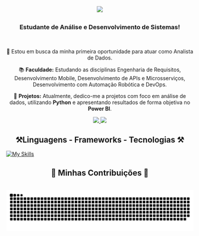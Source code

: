 <h1 align="center">
    <img src="https://readme-typing-svg.herokuapp.com/?font=Righteous&size=35&center=true&vCenter=true&width=500&height=70&duration=4000&lines=Olá!!+🌍;+Eu+sou+Alison+Soepaza!;" />
</h1>

<h3 align="center">Estudante de Análise e Desenvolvimento de Sistemas!</h3>

<br/>

<div align="center">
 
 🔭 Estou em busca da minha primeira oportunidade para atuar como Analista de Dados.

 📚 **Faculdade:** Estudando as disciplinas Engenharia de Requisitos, Desenvolvimento Mobile, Desenvolvimento de APIs e Microsserviços, Desenvolvimento com Automação Robótica e DevOps.
 
 🌱  **Projetos:** Atualmente, dedico-me a projetos com foco em análise de dados, utilizando **Python** e apresentando resultados de forma objetiva no **Power BI**.
    </div>
<div align="center"> 
  <a href="mailto:soepazacontato@gmail.com">
    <img src="https://img.shields.io/badge/Gmail-333333?style=for-the-badge&logo=gmail&logoColor=red" />
  </a>
  <a href="https://www.linkedin.com/in/alison-soepaza-128278251/" target="_blank">
    <img src="https://img.shields.io/badge/LinkedIn-0077B5?style=for-the-badge&logo=linkedin&logoColor=white" target="_blank" />
  </a>
</div>

<h2 align="center">⚒️Linguagens - Frameworks - Tecnologias ⚒️</h2>

[![My Skills](https://skillicons.dev/icons?i=python,aws,kotlin,django,github)](https://skillicons.dev)

<div align="center">
  <h2>🐍 Minhas Contribuições 🐍</h2>
  <br>
  <img alt="snake eating my contributions" src="https://raw.githubusercontent.com/Soepaza/Soepaza/output/github-contribution-grid-snake.svg" />
  
  <br/><br/><br/>
</div>
